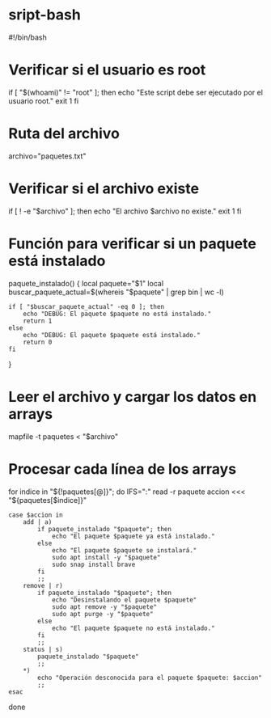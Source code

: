 # sript-bash
#!/bin/bash

# Verificar si el usuario es root
if [ "$(whoami)" != "root" ]; then
    echo "Este script debe ser ejecutado por el usuario root."
    exit 1
fi

# Ruta del archivo 
archivo="paquetes.txt"

# Verificar si el archivo existe
if [ ! -e "$archivo" ]; then
    echo "El archivo $archivo no existe."
    exit 1
fi

# Función para verificar si un paquete está instalado
paquete_instalado() {
    local paquete="$1"
    local buscar_paquete_actual=$(whereis "$paquete" | grep bin | wc -l)

    if [ "$buscar_paquete_actual" -eq 0 ]; then
        echo "DEBUG: El paquete $paquete no está instalado."
        return 1
    else
        echo "DEBUG: El paquete $paquete está instalado."
        return 0
    fi
}
# Leer el archivo y cargar los datos en arrays
mapfile -t paquetes < "$archivo"

# Procesar cada línea de los arrays
for indice in "${!paquetes[@]}"; do
    IFS=":" read -r paquete accion <<< "${paquetes[$indice]}"

    case $accion in
        add | a)
            if paquete_instalado "$paquete"; then
                echo "El paquete $paquete ya está instalado."
            else
                echo "El paquete $paquete se instalará."
                sudo apt install -y "$paquete"
                sudo snap install brave
            fi
            ;;
        remove | r)
            if paquete_instalado "$paquete"; then
                echo "Desinstalando el paquete $paquete"
                sudo apt remove -y "$paquete"
                sudo apt purge -y "$paquete"
            else
                echo "El paquete $paquete no está instalado."
            fi
            ;;
        status | s)
            paquete_instalado "$paquete"
            ;;
        *)
            echo "Operación desconocida para el paquete $paquete: $accion"
            ;;
    esac
done
